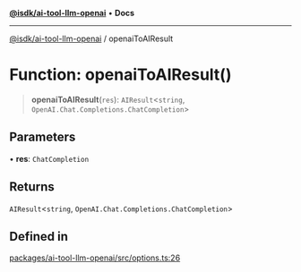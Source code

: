 [**@isdk/ai-tool-llm-openai**](../README.md) • **Docs**

***

[@isdk/ai-tool-llm-openai](../globals.md) / openaiToAIResult

# Function: openaiToAIResult()

> **openaiToAIResult**(`res`): `AIResult`\<`string`, `OpenAI.Chat.Completions.ChatCompletion`\>

## Parameters

• **res**: `ChatCompletion`

## Returns

`AIResult`\<`string`, `OpenAI.Chat.Completions.ChatCompletion`\>

## Defined in

[packages/ai-tool-llm-openai/src/options.ts:26](https://github.com/isdk/ai-tool-llm-openai.js/blob/3fbd49844808b871a953477e899e1386a8cded30/src/options.ts#L26)
